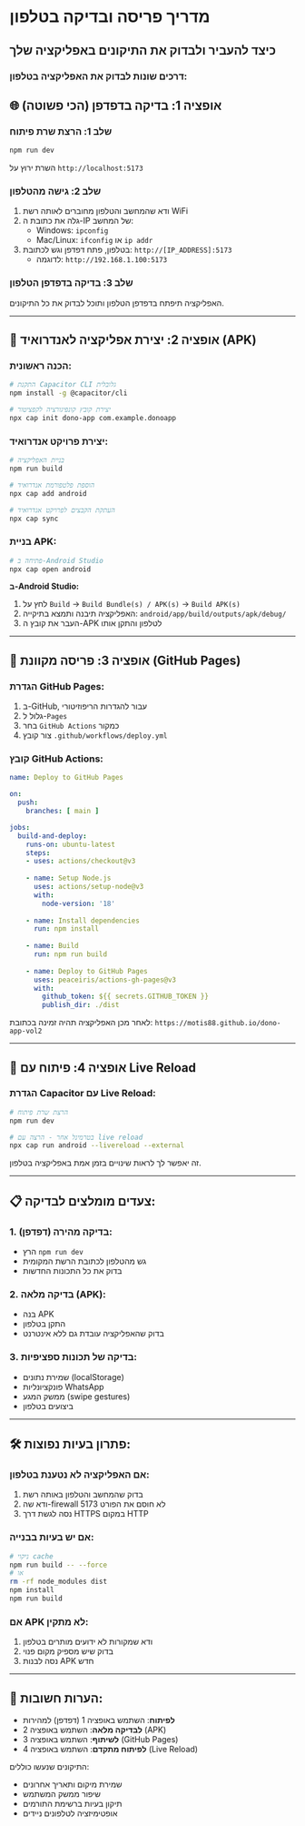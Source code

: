 # מדריך פריסה ובדיקה בטלפון
## כיצד להעביר ולבדוק את התיקונים באפליקציה שלך

### דרכים שונות לבדוק את האפליקציה בטלפון:

## 🌐 אופציה 1: בדיקה בדפדפן (הכי פשוטה)

### שלב 1: הרצת שרת פיתוח
```bash
npm run dev
```
השרת ירוץ על `http://localhost:5173`

### שלב 2: גישה מהטלפון
1. ודא שהמחשב והטלפון מחוברים לאותה רשת WiFi
2. גלה את כתובת ה-IP של המחשב:
   - Windows: `ipconfig`
   - Mac/Linux: `ifconfig` או `ip addr`
3. בטלפון, פתח דפדפן וגש לכתובת: `http://[IP_ADDRESS]:5173`
   - לדוגמה: `http://192.168.1.100:5173`

### שלב 3: בדיקה בדפדפן הטלפון
האפליקציה תיפתח בדפדפן הטלפון ותוכל לבדוק את כל התיקונים.

---

## 📱 אופציה 2: יצירת אפליקציה לאנדרואיד (APK)

### הכנה ראשונית:
```bash
# התקנת Capacitor CLI גלובלית
npm install -g @capacitor/cli

# יצירת קובץ קונפיגורציה לקפציטור
npx cap init dono-app com.example.donoapp
```

### יצירת פרויקט אנדרואיד:
```bash
# בניית האפליקציה
npm run build

# הוספת פלטפורמת אנדרואיד
npx cap add android

# העתקת הקבצים לפרויקט אנדרואיד
npx cap sync
```

### בניית APK:
```bash
# פתיחה ב-Android Studio
npx cap open android
```

**ב-Android Studio:**
1. לחץ על `Build` → `Build Bundle(s) / APK(s)` → `Build APK(s)`
2. האפליקציה תיבנה ותמצא בתיקייה: `android/app/build/outputs/apk/debug/`
3. העבר את קובץ ה-APK לטלפון והתקן אותו

---

## 🚀 אופציה 3: פריסה מקוונת (GitHub Pages)

### הגדרת GitHub Pages:
1. ב-GitHub, עבור להגדרות הריפוזיטורי
2. גלול ל-`Pages`
3. בחר `GitHub Actions` כמקור
4. צור קובץ `.github/workflows/deploy.yml`

### קובץ GitHub Actions:
```yaml
name: Deploy to GitHub Pages

on:
  push:
    branches: [ main ]

jobs:
  build-and-deploy:
    runs-on: ubuntu-latest
    steps:
    - uses: actions/checkout@v3
    
    - name: Setup Node.js
      uses: actions/setup-node@v3
      with:
        node-version: '18'
        
    - name: Install dependencies
      run: npm install
      
    - name: Build
      run: npm run build
      
    - name: Deploy to GitHub Pages
      uses: peaceiris/actions-gh-pages@v3
      with:
        github_token: ${{ secrets.GITHUB_TOKEN }}
        publish_dir: ./dist
```

לאחר מכן האפליקציה תהיה זמינה בכתובת:
`https://motis88.github.io/dono-app-vol2`

---

## 🔧 אופציה 4: פיתוח עם Live Reload

### הגדרת Capacitor עם Live Reload:
```bash
# הרצת שרת פיתוח
npm run dev

# בטרמינל אחר - הרצה עם live reload
npx cap run android --livereload --external
```

זה יאפשר לך לראות שינויים בזמן אמת באפליקציה בטלפון.

---

## 📋 צעדים מומלצים לבדיקה:

### 1. בדיקה מהירה (דפדפן):
- הרץ `npm run dev`
- גש מהטלפון לכתובת הרשת המקומית
- בדוק את כל התכונות החדשות

### 2. בדיקה מלאה (APK):
- בנה APK
- התקן בטלפון
- בדוק שהאפליקציה עובדת גם ללא אינטרנט

### 3. בדיקה של תכונות ספציפיות:
- שמירת נתונים (localStorage)
- פונקציונליות WhatsApp
- ממשק המגע (swipe gestures)
- ביצועים בטלפון

---

## 🛠 פתרון בעיות נפוצות:

### אם האפליקציה לא נטענת בטלפון:
1. בדוק שהמחשב והטלפון באותה רשת
2. ודא שה-firewall לא חוסם את הפורט 5173
3. נסה לגשת דרך HTTPS במקום HTTP

### אם יש בעיות בבנייה:
```bash
# ניקוי cache
npm run build -- --force
# או
rm -rf node_modules dist
npm install
npm run build
```

### אם APK לא מתקין:
1. ודא שמקורות לא ידועים מותרים בטלפון
2. בדוק שיש מספיק מקום פנוי
3. נסה לבנות APK חדש

---

## 📝 הערות חשובות:

- **לפיתוח**: השתמש באופציה 1 (דפדפן) למהירות
- **לבדיקה מלאה**: השתמש באופציה 2 (APK)
- **לשיתוף**: השתמש באופציה 3 (GitHub Pages)
- **לפיתוח מתקדם**: השתמש באופציה 4 (Live Reload)

התיקונים שנעשו כוללים:
- שמירת מיקום ותאריך אחרונים
- שיפור ממשק המשתמש
- תיקון בעיות ברשימת התורמים
- אופטימיזציה לטלפונים ניידים